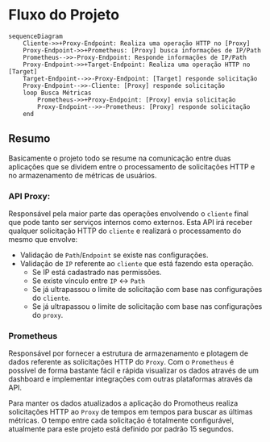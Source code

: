 # Fluxo do Projeto

```mermaid
sequenceDiagram
    Cliente->>+Proxy-Endpoint: Realiza uma operação HTTP no [Proxy]
    Proxy-Endpoint->>+Prometheus: [Proxy] busca informações de IP/Path
    Prometheus-->>-Proxy-Endpoint: Responde informações de IP/Path
    Proxy-Endpoint->>+Target-Endpoint: Realiza uma operação HTTP no [Target]
    Target-Endpoint-->>-Proxy-Endpoint: [Target] responde solicitação
    Proxy-Endpoint-->>-Cliente: [Proxy] responde solicitação
    loop Busca Métricas
        Prometheus->>+Proxy-Endpoint: [Proxy] envia solicitação
        Proxy-Endpoint-->>-Prometheus: [Proxy] responde solicitação
    end
```

## Resumo

Basicamente o projeto todo se resume na comunicação entre duas aplicações que se dividem entre o processamento de solicitações HTTP e no armazenamento de métricas de usuários.

### API Proxy:

Responsável pela maior parte das operações envolvendo o `cliente` final que pode tanto ser serviços internos como externos. Esta API irá receber qualquer solicitação HTTP do `cliente` e realizará o processamento do mesmo que envolve:

- Validação de `Path`/`Endpoint` se existe nas configurações.
- Validação de `IP` referente ao `cliente` que está fazendo esta operação.
    - Se IP está cadastrado nas permissões.
    - Se existe vínculo entre `IP` <-> `Path`
    - Se já ultrapassou o limite de solicitação com base nas configurações do `cliente`.
    - Se já ultrapassou o limite de solicitação com base nas configurações do `proxy`.

### Prometheus

Responsável por fornecer a estrutura de armazenamento e plotagem de dados referente as solicitações HTTP do `Proxy`. Com o `Prometheus` é possível de forma bastante fácil e rápida visualizar os dados através de um dashboard e implementar integrações com outras plataformas através da API. 

Para manter os dados atualizados a aplicação do Promotheus realiza solicitações HTTP ao `Proxy` de tempos em tempos para buscar as últimas métricas. O tempo entre cada solicitação é totalmente configurável, atualmente para este projeto está definido por padrão 15 segundos.

